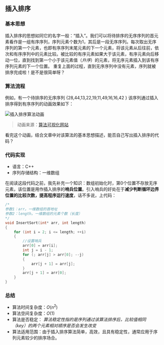 ## 插入排序

### 基本思想

插入排序的思想如同它的名字一般：“插入”。我们可以将待排序的无序序列的首元素看作是一组有序序列，序列元素个数为1，其后是一段无序序列。每次取出无序序列的第一个元素，也即有序序列末尾元素的下一个元素，将该元素从后往前，依次和有序序列中的元素比较。被比较的有序元素如果大于该元素，有序元素向后移动一位，直到找到第一个小于该元素值（*升序*）的元素，将无序元素插入到该有序序列元素的下一个位置。
重复上面的过程，直到无序序列中没有元素，序列就被排序完成啦！是不是很简单呀？
### 算法流程
例如，有一个待排序的无序序列 {28,44,13,22,19,11,49,16,16,42 }
该序列通过插入排序得到有序序列的动画效果如下：

![插入排序算法动画](https://img-blog.csdnimg.cn/20210307224044111.gif#pic_center)
> 动画来源：[算法可视化网站](https://visualgo.net/zh)

看完这个动画，结合文章中对该算法的基本思想描述，能否自己写出插入排序的代码？

### 代码实现
- 语言：C++
- 序列存储结构：一维数组

在阅读这段代码之前，我先补充一个知识：数组初始化时，第0个位置不存放无序元素，该位置是用作插入排序的**哨兵位置**。引入哨兵的好处在于**减少判断循环边界位置的比较次数，提高程序运行速度**，话不多说，上代码：
~~~cpp
/*
参数1：arr。一维数组的首地址
参数2：length。一维数组的元素个数（长度）
*/
void InsertSort(int* arr, int length)
{
	for (int i = 2; i <= length; ++i)
	{
		//设置哨兵
		arr[0] = arr[i];
		int j = i - 1;
		for (; arr[j] > arr[0]; --j)
		{
			arr[j + 1] = arr[j];
		}
		arr[j + 1] = arr[0];
	}
}
~~~
### 总结
- 算法时间复杂度：$O(n^2)$
- 算法空间复杂度：$O(1)$
- 算法是否稳定：
	*算法稳定性指的是序列通过该算法排序后，比较值相同（key）的两个元素相对顺序是否会发生改变*
- 算法适用范围：由于插入排序算法简单，高效，且具有稳定性，通常应用于序列元素较少的排序场合。